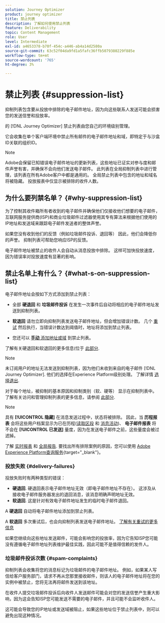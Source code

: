```yaml
---
solution: Journey Optimizer
product: journey optimizer
title: 禁止列表
description: 了解如何使用禁止列表
feature: Deliverability
topic: Content Management
role: User
level: Intermediate
exl-id: a4653378-b70f-454c-a446-ab4a14d2580a
source-git-commit: 63c52f04da9fd1a5fafc36ffb5079380229f885e
workflow-type: tm+mt
source-wordcount: '765'
ht-degree: 3%

---
```


# 禁止列表 {#suppression-list}

抑制列表包含要从投放中排除的电子邮件地址，因为向这些联系人发送可能会损害您的发送信誉和投放率。

的 [!DNL Journey Optimizer] 禁止列表由您自己的环境级别管理。

它会收集在单个客户端环境中禁止所有邮件的电子邮件地址和域，即特定于与沙盒ID关联的组织ID。

>[!NOTE]
>
>Adobe会保留已知错误电子邮件地址的更新列表，这些地址已证实对参与度和邮件声誉有害，并确保不会向他们发送电子邮件。 此列表在全局抑制列表中进行管理，该列表在所有Adobe客户中都是通用的。 全局禁止列表中包含的地址和域名将被隐藏。 投放报表中仅显示被排除的收件人数。

## 为什么要列禁名单？ {#why-suppression-list}

为了控制其收件箱所有者收到的电子邮件并确保他们仅接收他们想要的电子邮件，互联网服务提供商(ISP)和商业垃圾邮件过滤器使用其专有算法来根据他们使用的IP地址和发送域来跟踪电子邮件发送者的整体声誉。

如果您没有收到他们的反馈（例如垃圾邮件投诉、退回等） 因此，他们会降低你的声誉。 抑制列表可帮助您响应ISP的反馈。

电子邮件地址被禁止的收件人会自动从消息投放中排除。 这样可加快投放速度，因为错误率对投放速度有显著的影响。

## 禁止名单上有什么？ {#what-s-on-suppression-list}

电子邮件地址会按如下方式添加到禁止列表：

* 全部 **硬退回** 和 **垃圾邮件投诉** 在发生一次事件后自动将相应的电子邮件地址发送到抑制列表。

* **软退回** 请勿立即向抑制列表发送电子邮件地址，但会增加错误计数。 几个 [重试](../configuration/retries.md) 然后执行，当错误计数达到阈值时，地址将添加到禁止列表。

* 您还可以 [**手动** 添加地址或域](../configuration/manage-suppression-list.md#add-addresses-and-domains) 到禁止列表。

了解有关硬退回和软退回的更多信息(位于 [此部分](#delivery-failures).

>[!NOTE]
>
>未订阅用户的地址无法发送到抑制列表，因为他们未收到来自的电子邮件 [!DNL Journey Optimizer]. 他们的选择在Experience Platform级别处理。 了解详情 [选择退出](../privacy/opt-out.md).

对于每个地址，被抑制的基本原因和抑制类别（软、硬等） 显示在抑制列表中。 了解有关访问和管理抑制列表的更多信息，请参阅 [此部分](../configuration/manage-suppression-list.md).

>[!NOTE]
>
>具有 **[!UICONTROL 隐藏]** 在消息发送过程中，状态将被排除。 因此，当 **历程报表** 会将这些用户档案显示为已在历程([读取区段](../building-journeys/read-segment.md) 和 [消息活动](../building-journeys/journeys-message.md))、 **电子邮件报表** 将不会在 **[!UICONTROL 已发送]** 量度，因为在发送电子邮件之前，这些量度会被过滤掉。
>
>了解 [实时报表](../reports/live-report.md) 和 [全局报告](../reports/global-report.md). 要找出所有排除案例的原因，您可以使用 [Adobe Experience Platform查询服务](https://experienceleague.adobe.com/docs/experience-platform/query/api/getting-started.html){target=&quot;_blank&quot;}。

### 投放失败 {#delivery-failures}

投放失败时有两种类型的错误：

* **硬退回**. 硬退回表示电子邮件地址无效（即电子邮件地址不存在）。 这涉及从接收电子邮件服务器发出的退回消息，该消息明确声明地址无效。
* **软退回**. 这是针对有效电子邮件地址发生的临时电子邮件退回。

A **硬退回** 自动将电子邮件地址添加到禁止列表。

A **软退回** <!--or an **ignored** error--> 多次重试后，也会向抑制列表发送电子邮件地址。 [了解有关重试的更多信息](../configuration/retries.md)

如果您继续向这些地址发送邮件，可能会影响您的投放率，因为它告知ISP您可能没有遵循电子邮件地址列表维护最佳实践，因此可能不是值得信赖的发件人。

### 垃圾邮件投诉次数 {#spam-complaints}

抑制列表会收集将您的消息标记为垃圾邮件的电子邮件地址。 例如，如果某人写信给客户服务部门，请求不再从您那里接收邮件，则该人的电子邮件地址将在您的实例中被禁止，您将无法再将邮件发送到该地址。

在收件人提交垃圾邮件投诉后向收件人发送邮件可能会对您的发送信誉产生重大影响，因为这会告知ISP您可能发送不需要的电子邮件，并且可能不会监听收件人。

这可能会导致您的IP地址或发送域被阻止，如果这些地址位于禁止列表中，则可以避免出现这种情况。
